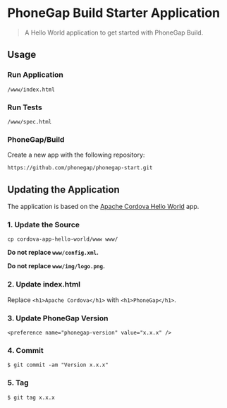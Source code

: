 # PhoneGap Build Starter Application

> A Hello World application to get started with PhoneGap Build.

## Usage

### Run Application

    /www/index.html

### Run Tests

    /www/spec.html

### PhoneGap/Build

Create a new app with the following repository:

    https://github.com/phonegap/phonegap-start.git

## Updating the Application

The application is based on the [Apache Cordova Hello World][cordova-app] app.

### 1. Update the Source

    cp cordova-app-hello-world/www www/

__Do not replace `www/config.xml`.__

__Do not replace `www/img/logo.png`.__

### 2. Update index.html

Replace `<h1>Apache Cordova</h1>` with `<h1>PhoneGap</h1>`.

### 3. Update PhoneGap Version

    <preference name="phonegap-version" value="x.x.x" />

### 4. Commit

    $ git commit -am "Version x.x.x"

### 5. Tag

    $ git tag x.x.x

[cordova-app]: http://github.com/apache/cordova-app-hello-world
